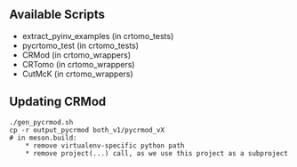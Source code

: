 
## Available Scripts

* extract_pyinv_examples (in crtomo_tests)
* pycrtomo_test (in crtomo_tests)
* CRMod (in crtomo_wrappers)
* CRTomo (in crtomo_wrappers)
* CutMcK (in crtomo_wrappers)

## Updating CRMod

    ./gen_pycrmod.sh
    cp -r output_pycrmod both_v1/pycrmod_vX
    # in meson.build:
        * remove virtualenv-specific python path
        * remove project(...) call, as we use this project as a subproject
